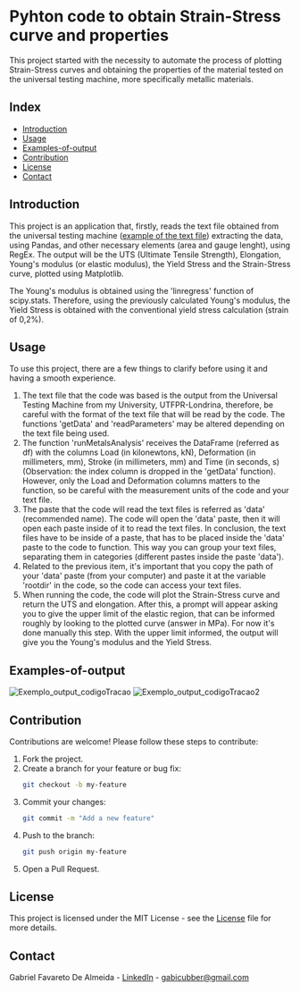# Pyhton code to obtain Strain-Stress curve and properties 

This project started with the necessity to automate the process of plotting Strain-Stress curves and obtaining the properties of the material tested 
on the universal testing machine, more specifically metallic materials.

## Index
- [Introduction](#introduction)
- [Usage](#usage)
- [Examples-of-output](#examples-of-output)
- [Contribution](#contribution)
- [License](#license)
- [Contact](#contact)

## Introduction
This project is an application that, firstly, reads the text file obtained from the universal testing machine ([example of the text file](ExampleTextFile_1020steel_asReceived.txt)) extracting the data, using Pandas, and other necessary elements (area and gauge lenght), using RegEx. The output will be the 
UTS (Ultimate Tensile Strength), Elongation, Young's modulus (or elastic modulus), the Yield Stress and the Strain-Stress curve, plotted using Matplotlib.

The Young's modulus is obtained using the 'linregress' function of scipy.stats. Therefore, using the previously calculated Young's modulus, the 
Yield Stress is obtained with the conventional yield stress calculation (strain of 0,2%).

## Usage

To use this project, there are a few things to clarify before using it and having a smooth experience.

1) The text file that the code was based is the output from the Universal Testing Machine from my University, UTFPR-Londrina, therefore, be
   careful with the format of the text file that will be read by the code. The functions 'getData' and 'readParameters' may be altered depending on
   the text file being used.
2) The function 'runMetalsAnalysis' receives the DataFrame (referred as df) with the columns Load (in kilonewtons, kN), Deformation (in
   millimeters, mm), Stroke (in millimeters, mm) and Time (in seconds, s) (Observation: the index column is dropped in the 'getData' function).
   However, only the Load and Deformation columns matters to the function, so be careful with the measurement units of the code and your text
   file.
3) The paste that the code will read the text files is referred as 'data' (recommended name). The code will open the 'data' paste, then it will open
   each paste inside of it to read the text files. In conclusion, the text files have to be inside of a paste, that has to be placed inside the 'data' paste
   to the code to function. This way you can group your text files, separating them in categories (different pastes inside the paste 'data').
4) Related to the previous item, it's important that you copy the path of your 'data' paste (from your computer) and paste it at the variable
   'rootdir' in the code, so the code can access your text files.
5) When running the code, the code will plot the Strain-Stress curve and return the UTS and elongation. After this, a prompt will appear asking
   you to give the upper limit of the elastic region, that can be informed roughly by looking to the plotted curve (answer in MPa). For now it's
   done manually this step. With the upper limit informed, the output will give you the Young's modulus and the Yield Stress.

## Examples-of-output

![Exemplo_output_codigoTracao](https://github.com/Gabriel-Favareto/Python-code-to-obtain-Strain-Stress-curve-and-properties/assets/156805976/82cc8189-64f9-4c3f-8ac9-9544f5ba6b7d)
![Exemplo_output_codigoTracao2](https://github.com/Gabriel-Favareto/Python-code-to-obtain-Strain-Stress-curve-and-properties/assets/156805976/e200776d-0309-45da-b364-e465450eee6d)

## Contribution

Contributions are welcome! Please follow these steps to contribute:

1. Fork the project.
2. Create a branch for your feature or bug fix:
    ```sh
    git checkout -b my-feature
    ```
3. Commit your changes:
    ```sh
    git commit -m "Add a new feature"
    ```
4. Push to the branch:
    ```sh
    git push origin my-feature
    ```
5. Open a Pull Request.

## License

This project is licensed under the MIT License - see the [License](License) file for more details.

## Contact

Gabriel Favareto De Almeida - [LinkedIn](https://www.linkedin.com/in/gabriel-de-almeida-181701234/) - gabicubber@gmail.com
